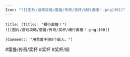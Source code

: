 ```yaml
---
Icon: "![[图片/游戏攻略/雷曼/传奇/奖杯/横行直撞！.png|30]]"
---
```

```ad-common-bronze-trophy
title: (Title:: "横行直撞！")
![[图片/游戏攻略/雷曼/传奇/奖杯/横行直撞！.png|100]]

(Comment:: "用芜菁干掉5个敌人。")
```

#雷曼/传奇/奖杯 #奖杯 #奖杯/铜
